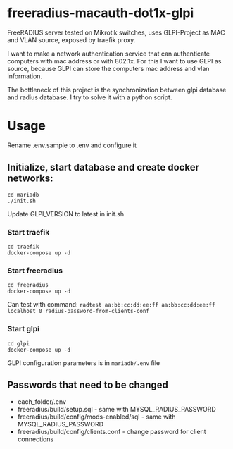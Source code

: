 # freeradius-macauth-dot1x-glpi
FreeRADIUS server tested on Mikrotik switches, uses GLPI-Project as MAC and VLAN source, exposed by traefik proxy.

I want to make a network authentication service that can authenticate computers with mac address or with 802.1x. For this I want to use GLPI as source, because GLPI can store the computers mac address and vlan information.

The bottleneck of this project is the synchronization between glpi database and radius database. I try to solve it with a python script.

# Usage
Rename .env.sample to .env and configure it

## Initialize, start database and create docker networks:

```
cd mariadb
./init.sh
```
Update GLPI_VERSION to latest in init.sh

### Start traefik
```
cd traefik
docker-compose up -d
```

### Start freeradius
```
cd freeradius
docker-compose up -d
```
Can test with command: `radtest aa:bb:cc:dd:ee:ff aa:bb:cc:dd:ee:ff localhost 0 radius-password-from-clients-conf`

### Start glpi
```
cd glpi
docker-compose up -d
```
GLPI configuration parameters is in `mariadb/.env` file

## Passwords that need to be changed
 - each_folder/.env
 - freeradius/build/setup.sql - same with MYSQL_RADIUS_PASSWORD
 - freeradius/build/config/mods-enabled/sql - same with MYSQL_RADIUS_PASSWORD
 - freeradius/build/config/clients.conf - change password for client connections
